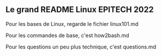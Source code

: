 ## Le grand README Linux EPITECH 2022

Pour les bases de Linux, regarde le fichier linux101.md

Pour les commandes de base, c'est how2bash.md

Pour les questions un peu plus technique, c'est questions.md
